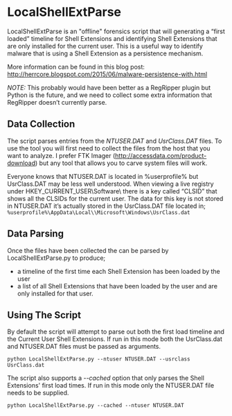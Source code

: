 # LocalShellExtParse #
LocalShellExtParse is an "offline" forensics script that will generating a “first loaded” timeline for Shell Extensions and identifying Shell Extensions that are only installed for the current user. This is a useful way to identify malware that is using a Shell Extension as a persistence mechanism.

More information can be found in this blog post: http://herrcore.blogspot.com/2015/06/malware-persistence-with.html

_NOTE:_ This probably would have been better as a RegRipper plugin but Python is the future, and we need to collect some extra information that RegRipper doesn’t currently parse.

## Data Collection ##
The script parses entries from the *NTUSER.DAT* and *UsrClass.DAT* files. To use the tool you will first need to collect the files from the host that you want to analyze. I prefer FTK Imager (http://accessdata.com/product-download) but any tool that allows you to carve system files will work.

Everyone knows that NTUSER.DAT is located in %userprofile% but UsrClass.DAT may be less well understood. When viewing a live registry under HKEY_CURRENT_USER\Software\ there is a key called “CLSID” that shows all the CLSIDs for the current user. The data for this key is not stored in NTUSER.DAT it’s actually stored in the UsrClass.DAT file located in; `%userprofile%\AppData\Local\\Microsoft\Windows\UsrClass.dat`

## Data Parsing ##
Once the files have been collected the can be parsed by LocalShellExtParse.py to produce;  
* a timeline of the first time each Shell Extension has been loaded by the user 
* a list of all Shell Extensions that have been loaded by the user and are only installed for that user.

## Using The Script ##
By default the script will attempt to parse out both the first load timeline and the Current User Shell Extensions. If run in this mode both the UsrClass.dat and NTUSER.DAT files must be passed as arguments.

`python LocalShellExtParse.py --ntuser NTUSER.DAT --usrclass UsrClass.dat`

The script also supports a *--cached* option that only parses the Shell Extensions' first load times. If run in this mode only the NTUSER.DAT file needs to be supplied.

`python LocalShellExtParse.py --cached --ntuser NTUSER.DAT`

